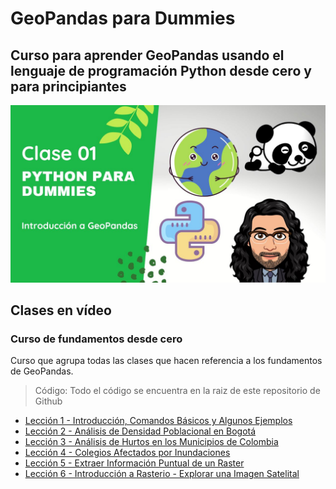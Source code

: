 # GeoPandas para Dummies

## Curso para aprender GeoPandas usando el lenguaje de programación Python desde cero y para principiantes

![](./Imagenes/header.jpg)

## Clases en vídeo

### Curso de fundamentos desde cero

Curso que agrupa todas las clases que hacen referencia a los fundamentos de GeoPandas.

> Código: Todo el código se encuentra en la raiz de este repositorio de Github

* [Lección 1 - Introducción, Comandos Básicos y Algunos Ejemplos](https://youtu.be/DfPAEdD7Cjg)
* [Lección 2 - Análisis de Densidad Poblacional en Bogotá](https://youtu.be/JwxWr27FztU)
* [Lección 3 - Análisis de Hurtos en los Municipios de Colombia](https://youtu.be/u5m7O3RbHXo)
* [Lección 4 - Colegios Afectados por Inundaciones](https://youtu.be/TNrMgSnmLsM)
* [Lección 5 - Extraer Información Puntual de un Raster](https://youtu.be/sYoPpJPQQlU)
* [Lección 6 - Introducción a Rasterio - Explorar una Imagen Satelital](https://youtu.be/pRaAHdtsx9o)